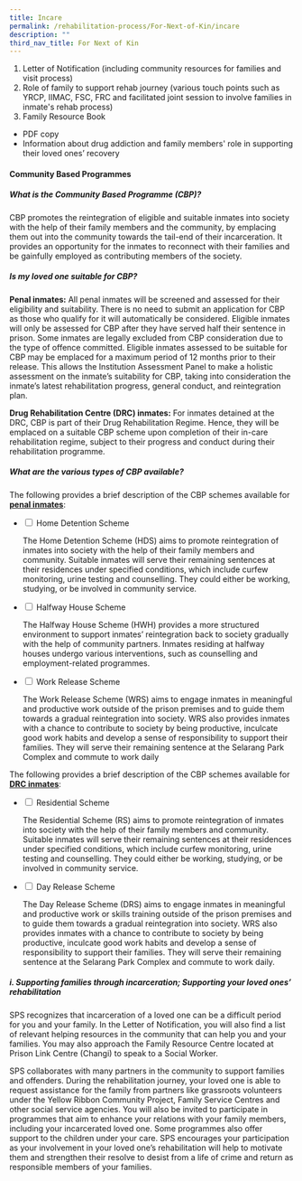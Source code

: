```yaml
---
title: Incare
permalink: /rehabilitation-process/For-Next-of-Kin/incare
description: ""
third_nav_title: For Next of Kin
---
```

1. Letter of Notification (including community resources for families and visit process) 
2. Role of family to support rehab journey (various touch points such as YRCP, IIMAC, FSC, FRC and facilitated joint session to involve families in inmate's rehab process)
3. Family Resource Book
*  PDF copy
*  Information about drug addiction and family members' role in supporting their loved ones’ recovery

#### **Community Based Programmes**
##### What is the Community Based Programme (CBP)?
CBP promotes the reintegration of eligible and suitable inmates into society with the help of their family members and the community, by emplacing them out into the community towards the tail-end of their incarceration. It provides an opportunity for the inmates to reconnect with their families and be gainfully employed as contributing members of the society. 

##### Is my loved one suitable for CBP?

**Penal inmates:** All penal inmates will be screened and assessed for their eligibility and suitability. There is no need to submit an application for CBP as those who qualify for it will automatically be considered. Eligible inmates will only be assessed for CBP after they have served half their sentence in prison. Some inmates are legally excluded from CBP consideration due to the type of offence committed. Eligible inmates assessed to be suitable for CBP may be emplaced for a maximum period of 12 months prior to their release. This allows the Institution Assessment Panel to make a holistic assessment on the inmate’s suitability for CBP, taking into consideration the inmate’s latest rehabilitation progress, general conduct, and reintegration plan.

**Drug Rehabilitation Centre (DRC) inmates:** For inmates detained at the DRC, CBP is part of their Drug Rehabilitation Regime. Hence, they will be emplaced on a suitable CBP scheme upon completion of their in-care rehabilitation regime, subject to their progress and conduct during their rehabilitation programme. 

##### What are the various types of CBP available?
The following provides a brief description of the CBP schemes available for <u>**penal inmates**</u>: 
<ul class="jekyllcodex_accordion">
  <li>
    <input type="checkbox" id="accordion1">
    <label for="accordion1">Home Detention Scheme </label>
    <div>
      <p>The Home Detention Scheme (HDS) aims to promote reintegration of inmates into society with the help of their family members and community. Suitable inmates will serve their remaining sentences at their residences under specified conditions, which include curfew monitoring, urine testing and counselling. They could either be working, studying, or be involved in community service. </p>
    </div>
	</li>  
  <li>
    <input type="checkbox" id="accordion2">
    <label for="accordion2">Halfway House Scheme</label>
    <div>
      <p>The Halfway House Scheme (HWH) provides a more structured environment to support inmates’ reintegration back to society gradually with the help of community partners. Inmates residing at halfway houses undergo various interventions, such as counselling and employment-related programmes. </p>
    </div>
  </li>
	<li>
    <input type="checkbox" id="accordion3">
    <label for="accordion3">Work Release Scheme</label>
    <div>
      <p>The Work Release Scheme (WRS) aims to engage inmates in meaningful and productive work outside of the prison premises and to guide them towards a gradual reintegration into society. WRS also provides inmates with a chance to contribute to society by being productive, inculcate good work habits and develop a sense of responsibility to support their families. They will serve their remaining sentence at the Selarang Park Complex and commute to work daily</p>
    </div>
  </li>
	</ul>
	
The following provides a brief description of the CBP schemes available for <u>**DRC inmates**</u>: 
<ul class="jekyllcodex_accordion">
  <li>
    <input type="checkbox" id="accordion1">
    <label for="accordion1">Residential Scheme</label>
    <div>
      <p>The Residential Scheme (RS) aims to promote reintegration of inmates into society with the help of their family members and community. Suitable inmates will serve their remaining sentences at their residences under specified conditions, which include curfew monitoring, urine testing and counselling. They could either be working, studying, or be involved in community service. </p>
    </div>
	</li>  
  <li>
    <input type="checkbox" id="accordion2">
    <label for="accordion2">Day Release Scheme</label>
    <div>
      <p>The Day Release Scheme (DRS) aims to engage inmates in meaningful and productive work or skills training outside of the prison premises and to guide them towards a gradual reintegration into society. WRS also provides inmates with a chance to contribute to society by being productive, inculcate good work habits and develop a sense of responsibility to support their families. They will serve their remaining sentence at the Selarang Park Complex and commute to work daily.</p>
    </div>
  </li>
	</ul>

##### i.  Supporting families through incarceration; Supporting your loved ones’ rehabilitation

SPS recognizes that incarceration of a loved one can be a difficult period for you and your family. In the Letter of Notification, you will also find a list of relevant helping resources in the community that can help you and your families. You may also approach the Family Resource Centre located at Prison Link Centre (Changi) to speak to a Social Worker.

SPS collaborates with many partners in the community to support families and offenders. During the rehabilitation journey, your loved one is able to request assistance for the family from partners like grassroots volunteers under the Yellow Ribbon Community Project, Family Service Centres and other social service agencies. You will also be invited to participate in programmes that aim to enhance your relations with your family members, including your incarcerated loved one. Some programmes also offer support to the children under your care. SPS encourages your participation as your involvement in your loved one’s rehabilitation will help to motivate them and strengthen their resolve to desist from a life of crime and return as responsible members of your families.